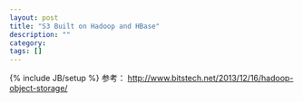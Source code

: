 ```yaml
---
layout: post
title: "S3 Built on Hadoop and HBase"
description: ""
category: 
tags: []
---
```

{% include JB/setup %}
参考： http://www.bitstech.net/2013/12/16/hadoop-object-storage/

